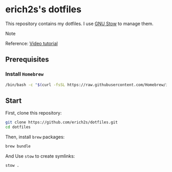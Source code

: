 # erich2s's dotfiles

This repository contains my dotfiles. I use [GNU Stow](https://www.gnu.org/software/stow/) to manage them.

> [!NOTE]
> Reference: [Video tutorial](https://www.youtube.com/watch?v=y6XCebnB9gs)

## Prerequisites

### Install `Homebrew`

```bash
/bin/bash -c "$(curl -fsSL https://raw.githubusercontent.com/Homebrew/install/HEAD/install.sh)"
```

## Start

First, clone this repository:

```bash
git clone https://github.com/erich2s/dotfiles.git
cd dotfiles
```

Then, install `brew` packages:

```bash
brew bundle
```

And Use `stow` to create symlinks:

```bash
stow .
```
